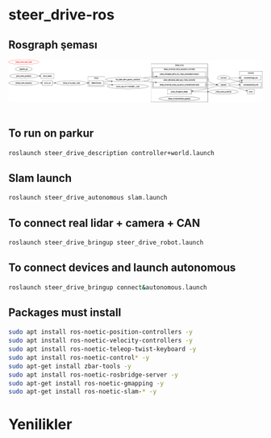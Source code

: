# steer_drive-ros

## Rosgraph şeması
![ros_graph](rosgraph.png)<br/><br/>

## To run on parkur 
````bash
roslaunch steer_drive_description controller+world.launch
````
## Slam launch
````bash
roslaunch steer_drive_autonomous slam.launch
````
## To connect real lidar + camera + CAN
````bash
roslaunch steer_drive_bringup steer_drive_robot.launch
````
## To connect devices and launch autonomous
````bash
roslaunch steer_drive_bringup connect&autonomous.launch
````

## Packages must install
````bash
sudo apt install ros-noetic-position-controllers -y
sudo apt install ros-noetic-velocity-controllers -y
sudo apt install ros-noetic-teleop-twist-keyboard -y
sudo apt install ros-noetic-control* -y
sudo apt-get install zbar-tools -y
sudo apt install ros-noetic-rosbridge-server -y
sudo apt-get install ros-noetic-gmapping -y
sudo apt-get install ros-noetic-slam-* -y
````
# Yenilikler
